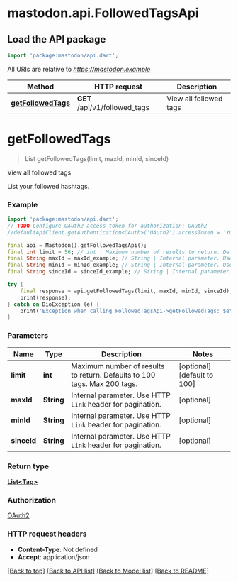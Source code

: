# mastodon.api.FollowedTagsApi

## Load the API package
```dart
import 'package:mastodon/api.dart';
```

All URIs are relative to *https://mastodon.example*

Method | HTTP request | Description
------------- | ------------- | -------------
[**getFollowedTags**](FollowedTagsApi.md#getfollowedtags) | **GET** /api/v1/followed_tags | View all followed tags


# **getFollowedTags**
> List<Tag> getFollowedTags(limit, maxId, minId, sinceId)

View all followed tags

List your followed hashtags.

### Example
```dart
import 'package:mastodon/api.dart';
// TODO Configure OAuth2 access token for authorization: OAuth2
//defaultApiClient.getAuthentication<OAuth>('OAuth2').accessToken = 'YOUR_ACCESS_TOKEN';

final api = Mastodon().getFollowedTagsApi();
final int limit = 56; // int | Maximum number of results to return. Defaults to 100 tags. Max 200 tags.
final String maxId = maxId_example; // String | Internal parameter. Use HTTP `Link` header for pagination.
final String minId = minId_example; // String | Internal parameter. Use HTTP `Link` header for pagination.
final String sinceId = sinceId_example; // String | Internal parameter. Use HTTP `Link` header for pagination.

try {
    final response = api.getFollowedTags(limit, maxId, minId, sinceId);
    print(response);
} catch on DioException (e) {
    print('Exception when calling FollowedTagsApi->getFollowedTags: $e\n');
}
```

### Parameters

Name | Type | Description  | Notes
------------- | ------------- | ------------- | -------------
 **limit** | **int**| Maximum number of results to return. Defaults to 100 tags. Max 200 tags. | [optional] [default to 100]
 **maxId** | **String**| Internal parameter. Use HTTP `Link` header for pagination. | [optional] 
 **minId** | **String**| Internal parameter. Use HTTP `Link` header for pagination. | [optional] 
 **sinceId** | **String**| Internal parameter. Use HTTP `Link` header for pagination. | [optional] 

### Return type

[**List&lt;Tag&gt;**](Tag.md)

### Authorization

[OAuth2](../README.md#OAuth2)

### HTTP request headers

 - **Content-Type**: Not defined
 - **Accept**: application/json

[[Back to top]](#) [[Back to API list]](../README.md#documentation-for-api-endpoints) [[Back to Model list]](../README.md#documentation-for-models) [[Back to README]](../README.md)

